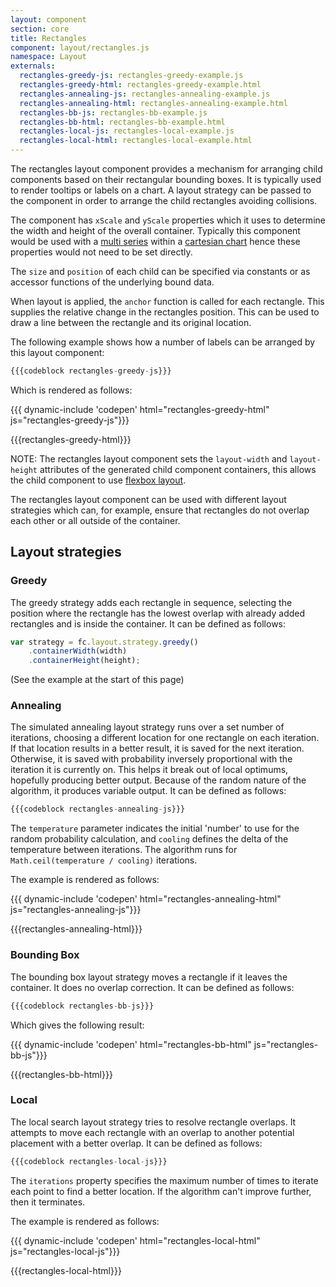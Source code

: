 ```yaml
---
layout: component
section: core
title: Rectangles
component: layout/rectangles.js
namespace: Layout
externals:
  rectangles-greedy-js: rectangles-greedy-example.js
  rectangles-greedy-html: rectangles-greedy-example.html
  rectangles-annealing-js: rectangles-annealing-example.js
  rectangles-annealing-html: rectangles-annealing-example.html
  rectangles-bb-js: rectangles-bb-example.js
  rectangles-bb-html: rectangles-bb-example.html
  rectangles-local-js: rectangles-local-example.js
  rectangles-local-html: rectangles-local-example.html
---
```


<style>
svg {
  border: 1px solid gray;
}
</style>

The rectangles layout component provides a mechanism for arranging child components based on their rectangular bounding boxes. It is typically used to render tooltips or labels on a chart. A layout strategy can be passed to the component in order to arrange the child rectangles avoiding collisions.

The component has `xScale` and `yScale` properties which it uses to determine the width and height of the overall container. Typically this component would be used with a [multi series](/components/series/multi.html) within a [cartesian chart](/components/chart/cartesian.html) hence these properties would not need to be set directly.

The `size` and `position` of each child can be specified via constants or as accessor functions of the underlying bound data.

When layout is applied, the `anchor` function is called for each rectangle. This supplies the relative change in the rectangles position. This can be used to draw a line between the rectangle and its original location.

The following example shows how a number of labels can be arranged by this layout component:

```js
{{{codeblock rectangles-greedy-js}}}
```

Which is rendered as follows:

{{{ dynamic-include 'codepen' html="rectangles-greedy-html" js="rectangles-greedy-js"}}}

{{{rectangles-greedy-html}}}
<script type="text/javascript">
{{{rectangles-greedy-js}}}
</script>

NOTE: The rectangles layout component sets the `layout-width` and `layout-height` attributes of the generated child component containers, this allows the child component to use [flexbox layout](/components/layout/flexbox.html).

The rectangles layout component can be used with different layout strategies which can, for example, ensure that rectangles do not overlap each other or all outside of the container.

## Layout strategies

### Greedy

The greedy strategy adds each rectangle in sequence, selecting the position where the rectangle has the lowest overlap with already added rectangles and is inside the container. It can be defined as follows:

```js
var strategy = fc.layout.strategy.greedy()
    .containerWidth(width)
    .containerHeight(height);
```

(See the example at the start of this page)

### Annealing

The simulated annealing layout strategy runs over a set number of iterations, choosing a different location for one rectangle on each iteration. If that location results in a better result, it is saved for the next iteration. Otherwise, it is saved with probability inversely proportional with the iteration it is currently on. This helps it break out of local optimums, hopefully producing better output. Because of the random nature of the algorithm, it produces variable output. It can be defined as follows:

```js
{{{codeblock rectangles-annealing-js}}}
```

The `temperature` parameter indicates the initial 'number' to use for the random probability calculation, and `cooling` defines the delta of the temperature between iterations. The algorithm runs for `Math.ceil(temperature / cooling)` iterations.

The example is rendered as follows:

{{{ dynamic-include 'codepen' html="rectangles-annealing-html" js="rectangles-annealing-js"}}}

{{{rectangles-annealing-html}}}
<script type="text/javascript">
{{{rectangles-annealing-js}}}
</script>

### Bounding Box

The bounding box layout strategy moves a rectangle if it leaves the container. It does no overlap correction. It can be defined as follows:

```js
{{{codeblock rectangles-bb-js}}}
```

Which gives the following result:

{{{ dynamic-include 'codepen' html="rectangles-bb-html" js="rectangles-bb-js"}}}

{{{rectangles-bb-html}}}
<script type="text/javascript">
{{{rectangles-bb-js}}}
</script>

### Local

The local search layout strategy tries to resolve rectangle overlaps. It attempts to move each rectangle with an overlap to another potential placement with a better overlap. It can be defined as follows:

```js
{{{codeblock rectangles-local-js}}}
```

The `iterations` property specifies the maximum number of times to iterate each point to find a better location. If the algorithm can't improve further, then it terminates.

The example is rendered as follows:

{{{ dynamic-include 'codepen' html="rectangles-local-html" js="rectangles-local-js"}}}

{{{rectangles-local-html}}}
<script type="text/javascript">
{{{rectangles-local-js}}}
</script>
